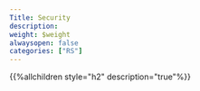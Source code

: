 ```yaml
---
Title: Security
description: 
weight: $weight
alwaysopen: false
categories: ["RS"]
---
```

{{%allchildren style="h2" description="true"%}}